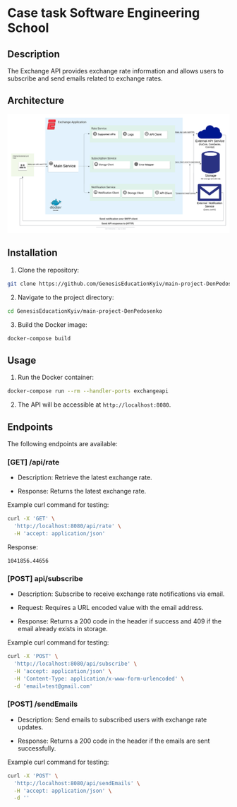 # Case task Software Engineering School
  
## Description

The Exchange API provides exchange rate information and allows users to subscribe and send emails related to exchange rates.

## Architecture

![Architecture](docs/architecture.png)

## Installation

1. Clone the repository:

```bash
git clone https://github.com/GenesisEducationKyiv/main-project-DenPedosenko.git
```

2. Navigate to the project directory:

```bash 
cd GenesisEducationKyiv/main-project-DenPedosenko
```
  
3. Build the Docker image:
```bash 
docker-compose build
```

## Usage

1. Run the Docker container:

```bash 
docker-compose run --rm --handler-ports exchangeapi
```

2. The API will be accessible at `http://localhost:8080`.

## Endpoints

The following endpoints are available:

### [GET] /api/rate

- Description: Retrieve the latest exchange rate.

- Response: Returns the latest exchange rate.

Example curl command for testing:

```bash
curl -X 'GET' \
  'http://localhost:8080/api/rate' \
  -H 'accept: application/json'
```

Response:
```
1041856.44656
```

### [POST] api/subscribe

- Description: Subscribe to receive exchange rate notifications via email.

- Request: Requires a URL encoded value with the email address.

- Response: Returns a 200 code in the header if success and 409 if the email already exists in storage.


Example curl command for testing:

```bash
curl -X 'POST' \
  'http://localhost:8080/api/subscribe' \
  -H 'accept: application/json' \
  -H 'Content-Type: application/x-www-form-urlencoded' \
  -d 'email=test@gmail.com'
```
  
### [POST] /sendEmails

- Description: Send emails to subscribed users with exchange rate updates.

- Response: Returns a 200 code in the header if the emails are sent successfully.
  
Example curl command for testing:

```bash
curl -X 'POST' \
  'http://localhost:8080/api/sendEmails' \
  -H 'accept: application/json' \
  -d ''
```
